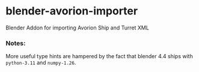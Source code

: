 # blender-avorion-importer
Blender Addon for importing Avorion Ship and Turret XML

### Notes:

More useful type hints are hampered by the fact that blender 4.4 ships with `python-3.11` and `numpy-1.26`.
